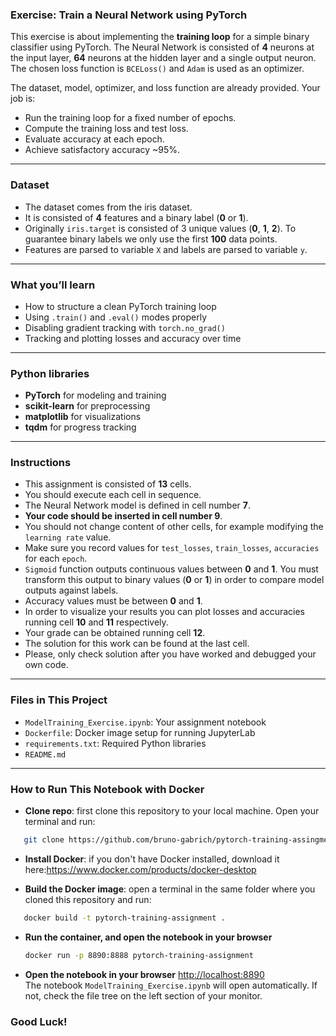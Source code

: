 ### Exercise: Train a Neural Network using PyTorch

This exercise is about implementing the **training loop** for a simple binary classifier using PyTorch. The Neural Network is consisted of **4** neurons at the input layer, **64** neurons at the hidden layer and a single output neuron. The chosen loss function is `BCELoss()` and `Adam` is used as an optimizer.

The dataset, model, optimizer, and loss function are already provided. Your job is:

- Run the training loop for a fixed number of epochs.  
- Compute the training loss and test loss.  
- Evaluate accuracy at each epoch.  
- Achieve satisfactory accuracy ~95%.

---

### Dataset

- The dataset comes from the iris dataset.  
- It is consisted of **4** features and a binary label (**0** or **1**).  
- Originally `iris.target` is consisted of 3 unique values (**0**, **1**, **2**). To guarantee binary labels we only use the first **100** data points.  
- Features are parsed to variable `X` and labels are parsed to variable `y`.

---

### What you’ll learn

- How to structure a clean PyTorch training loop  
- Using `.train()` and `.eval()` modes properly  
- Disabling gradient tracking with `torch.no_grad()`  
- Tracking and plotting losses and accuracy over time

---

### Python libraries

- **PyTorch** for modeling and training  
- **scikit-learn** for preprocessing  
- **matplotlib** for visualizations  
- **tqdm** for progress tracking  

---

### Instructions

- This assignment is consisted of **13** cells.
- You should execute each cell in sequence.
- The Neural Network model is defined in cell number **7**.
- **Your code should be inserted in cell number 9**.
- You should not change content of other cells, for example modifying the `learning rate` value.
- Make sure you record values for `test_losses`, `train_losses`, `accuracies` for each `epoch`.
- `Sigmoid` function outputs continuous values between **0** and **1**. You must transform this output to binary values (**0** or **1**) in order to compare model outputs against labels.
- Accuracy values must be between **0** and **1**.
- In order to visualize your results you can plot losses and accuracies running cell **10** and **11** respectively.
- Your grade can be obtained running cell **12**.
- The solution for this work can be found at the last cell.
- Please, only check solution after you have worked and debugged your own code.

---

### Files in This Project

- `ModelTraining_Exercise.ipynb`: Your assignment notebook
- `Dockerfile`: Docker image setup for running JupyterLab
- `requirements.txt`: Required Python libraries
- `README.md`

---

### How to Run This Notebook with Docker

 - **Clone repo**: first clone this repository to your local machine. Open your terminal and run:
 ```bash
    git clone https://github.com/bruno-gabrich/pytorch-training-assingment.git
 ```

 - **Install Docker**: if you don't have Docker installed, download it here:https://www.docker.com/products/docker-desktop

 - **Build the Docker image**: open a terminal in the same folder where you cloned this repository and run:
```bash
   docker build -t pytorch-training-assignment .
   ```

 - **Run the container, and open the notebook in your browser**
   ```bash
   docker run -p 8890:8888 pytorch-training-assignment
   ```

 - **Open the notebook in your browser**
   [http://localhost:8890](http://localhost:8890)  
   The notebook `ModelTraining_Exercise.ipynb` will open automatically. If not, check the file tree on the left section of your monitor.

### Good Luck!
